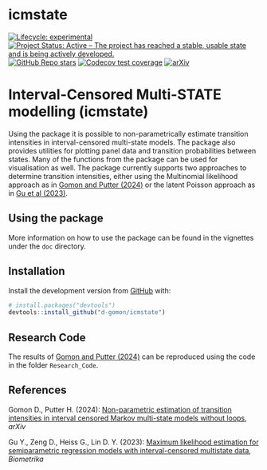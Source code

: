 
<!-- README.md is generated from README.Rmd. Please edit that file -->

# icmstate

<!-- <img src="man/figures/success_hex.png" align="right" width="120" /> -->
<!-- badges: start -->

[![Lifecycle:
experimental](https://img.shields.io/badge/lifecycle-experimental-orange)](https://lifecycle.r-lib.org/articles/stages.html)
[![Project Status: Active – The project has reached a stable, usable
state and is being actively
developed.](https://www.repostatus.org/badges/latest/concept.svg)](https://www.repostatus.org/#concept)
[![GitHub Repo
stars](https://img.shields.io/github/stars/d-gomon/icmstate?style=social)](https://github.com/d-gomon/icmstate)
[![Codecov test
coverage](https://codecov.io/gh/d-gomon/icmstate/graph/badge.svg)](https://app.codecov.io/gh/d-gomon/icmstate)
[![arXiv](https://img.shields.io/badge/stat.AP-arXiv%3A2409.07176-B31B1B)](https://doi.org/10.48550/arXiv.2409.07176)
<!-- [![R-CMD-check](https://github.com/d-gomon/success/workflows/R-CMD-check/badge.svg)](https://github.com/d-gomon/success/actions/) -->
<!-- [![CRAN status](https://www.r-pkg.org/badges/version/success)](https://CRAN.R-project.org/package=success) -->
<!-- [![CRAN RStudio mirror downloads](https://cranlogs.r-pkg.org/badges/success)](https://cran.r-project.org/package=success) -->

<!-- [![Biostatistics](https://img.shields.io/badge/Biostatistics-kxac041-%23003365)](https://doi.org/10.1093/biostatistics/kxac041) -->
<!-- [![Codecov test coverage](https://codecov.io/gh/d-gomon/success/branch/main/graph/badge.svg)](https://codecov.io/gh/d-gomon/success?branch=main) -->
<!-- badges: end -->

# Interval-Censored Multi-STATE modelling (icmstate)

Using the package it is possible to non-parametrically estimate
transition intensities in interval-censored multi-state models. The
package also provides utilities for plotting panel data and transition
probabilities between states. Many of the functions from the package can
be used for visualisation as well. The package currently supports two
approaches to determine transition intensities, either using the
Multinomial likelihood approach as in [Gomon and Putter
(2024)](https://doi.org/10.48550/arXiv.2409.07176) or the latent Poisson
approach as in [Gu et al
(2023)](https://doi.org/10.1093/biomet/asad073).

## Using the package

More information on how to use the package can be found in the vignettes
under the `doc` directory.

## Installation

Install the development version from [GitHub](https://github.com/) with:

``` r
# install.packages("devtools")
devtools::install_github("d-gomon/icmstate")
```

## Research Code

The results of [Gomon and Putter
(2024)](https://doi.org/10.48550/arXiv.2409.07176) can be reproduced
using the code in the folder `Research_Code`.

## References

Gomon D., Putter H. (2024): [Non-parametric estimation of transition
intensities in interval censored Markov multi-state models without
loops](https://doi.org/10.48550/arXiv.2409.07176), *arXiv*

Gu Y., Zeng D., Heiss G., Lin D. Y. (2023): [Maximum likelihood
estimation for semiparametric regression models with interval-censored
multistate data](https://doi.org/10.1093/biomet/asad073), *Biometrika*
